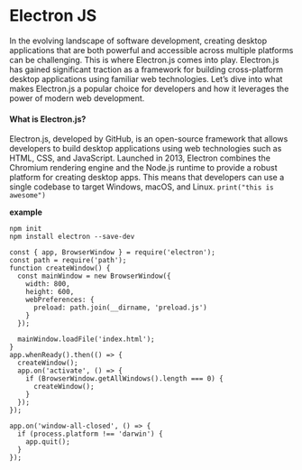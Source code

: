 # Electron JS

In the evolving landscape of software development, creating desktop applications that are both powerful and accessible across multiple platforms can be challenging. This is where Electron.js comes into play. Electron.js has gained significant traction as a framework for building cross-platform desktop applications using familiar web technologies. Let’s dive into what makes Electron.js a popular choice for developers and how it leverages the power of modern web development.

#### What is Electron.js?

Electron.js, developed by GitHub, is an open-source framework that allows developers to build desktop applications using web technologies such as HTML, CSS, and JavaScript. Launched in 2013, Electron combines the Chromium rendering engine and the Node.js runtime to provide a robust platform for creating desktop apps. This means that developers can use a single codebase to target Windows, macOS, and Linux. `print("this is awesome")`


**example**

```
npm init
npm install electron --save-dev
```

```
const { app, BrowserWindow } = require('electron');
const path = require('path');
function createWindow() {
  const mainWindow = new BrowserWindow({
    width: 800,
    height: 600,
    webPreferences: {
      preload: path.join(__dirname, 'preload.js')
    }
  });

  mainWindow.loadFile('index.html');
}
app.whenReady().then(() => {
  createWindow();
  app.on('activate', () => {
    if (BrowserWindow.getAllWindows().length === 0) {
      createWindow();
    }
  });
});

app.on('window-all-closed', () => {
  if (process.platform !== 'darwin') {
    app.quit();
  }
});
```
